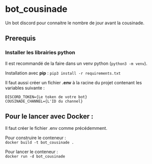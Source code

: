 # bot_cousinade
Un bot discord pour connaitre le nombre de jour avant la cousinade.

## Prerequis
### Installer les librairies python
Il est recommandé de la faire dans un venv python (`python3 -m venv`).  

Installation avec **pip** : `pip3 install -r requirements.txt`  

Il faut aussi créer un fichier **.env** à la racine du projet contenant les variables suivante :  
```
DISCORD_TOKEN={Le token de votre bot}
COUSINADE_CHANNEL={L'ID du channel}
```

## Pour le lancer avec Docker :
Il faut créer le fichier .env comme précédemment.  

Pour construire le conteneur :  
`docker build -t bot_cousinade .`

Pour lancer le conteneur :  
`docker run -d bot_cousinade`
